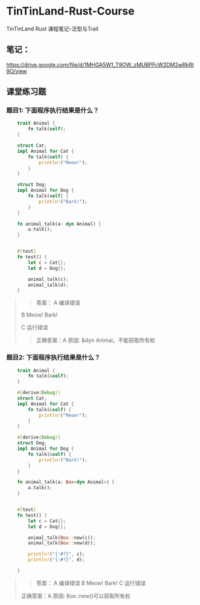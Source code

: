 # TinTinLand-Rust-Course
TinTinLand Rust 课程笔记-泛型与Trait

## 笔记：
https://drive.google.com/file/d/1MHGA5W1_T9OW_zMUBPFcW2DM2wRkRt9O/view

## 课堂练习题

### 题目1: 下面程序执行结果是什么？
```rust
    trait Animal {
        fn talk(self);
    }

    struct Cat;
    impl Animal for Cat {
        fn talk(self) {
            println!("Meow!");
        }
    }

    struct Dog;
    impl Animal for Dog {
        fn talk(self) {
            println!("Bark!");
        }
    }

    fn animal_talk(a: dyn Animal) {
        a.talk();
    }


    #[test]
    fn test() {
        let c = Cat{};
        let d = Dog{};

        animal_talk(c);
        animal_talk(d);
    }
```
>> 答案：
> A 编译错误
> 
> B Meow!
>   Bark!
> 
> C 运行错误
>
> > 正确答案：A
> 原因: &dyn Animal，不能获取所有权

### 题目2: 下面程序执行结果是什么？
```rust
    trait Animal {
        fn talk(&self);
    }

    #[derive(Debug)]
    struct Cat;
    impl Animal for Cat {
        fn talk(&self) {
            println!("Meow!");
        }
    }

    #[derive(Debug)]
    struct Dog;
    impl Animal for Dog {
        fn talk(&self) {
            println!("Bark!");
        }
    }

    fn animal_talk(a: Box<dyn Animal>) {
        a.talk();
    }


    #[test]
    fn test() {
        let c = Cat{};
        let d = Dog{};

        animal_talk(Box::new(c));
        animal_talk(Box::new(d));

        println!("{:#?}", c);
        println!("{:#?}", d);

    }
```

>> 答案：
> A 编译错误
> B Meow!
>   Bark!
> C 运行错误
>
> 正确答案：A 
> 原因: Box::new()可以获取所有权